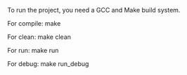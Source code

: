 To run the project, you need a GCC and Make build system.

For compile:
    make

For clean:
    make clean

For run:
    make run

For debug:
    make run_debug
